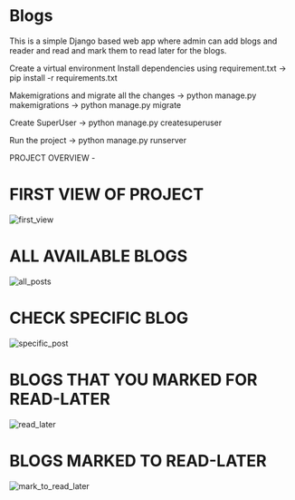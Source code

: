 # Blogs
This is a simple Django based web app where admin can add blogs and reader and read and mark them to read later for the blogs.

Create a virtual environment
Install dependencies using requirement.txt
-> pip install -r requirements.txt

Makemigrations and migrate all the changes
-> python manage.py makemigrations
-> python manage.py migrate

Create SuperUser
-> python manage.py createsuperuser

Run the project
-> python manage.py runserver

PROJECT OVERVIEW -

# FIRST VIEW OF PROJECT 
![first_view](https://user-images.githubusercontent.com/60865755/229693281-1743cf9f-4d71-47de-8d83-2268b35ceb4a.JPG)


# ALL AVAILABLE BLOGS
![all_posts](https://user-images.githubusercontent.com/60865755/229693283-86f335f6-f83d-41b5-a85e-ce3fe833ad34.JPG)


# CHECK SPECIFIC BLOG
![specific_post](https://user-images.githubusercontent.com/60865755/229693285-55c1053b-f799-4509-b625-58df0b35a986.JPG)


# BLOGS THAT YOU MARKED FOR READ-LATER
![read_later](https://user-images.githubusercontent.com/60865755/229693286-a2f062e7-53f5-4dc4-a600-6b2e3bed0379.JPG)


# BLOGS MARKED TO READ-LATER
![mark_to_read_later](https://user-images.githubusercontent.com/60865755/229693274-9221f932-edf1-4c83-ab73-7efc49f369b6.JPG)

